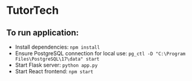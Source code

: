 # TutorTech

## To run application:
- Install dependencies: `npm install`
- Ensure PostgreSQL connection for local use: `pg_ctl -D "C:\Program Files\PostgreSQL\17\data" start`
- Start Flask server: `python app.py`
- Start React frontend: `npm start`
